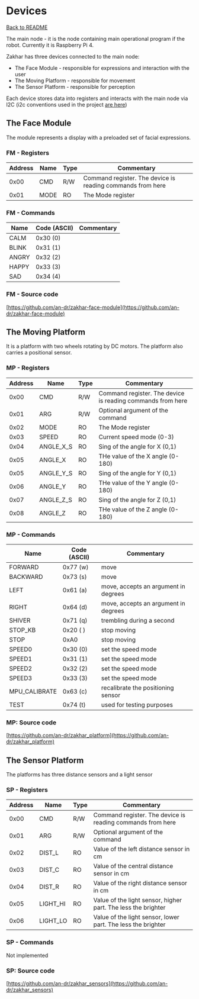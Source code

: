 # Devices

[Back to README](../README.md)

The main node - it is the node containing main operational program if the robot. Currently it is Raspberry Pi 4.

Zakhar has three devices connected to the main node:

- The Face Module - responsible for expressions and interaction with the user
- The Moving Platform - responsible for movement
- The Sensor Platform - responsible for perception

Each device stores data into registers and interacts with the main node via I2C (i2c conventions used in the project [are here](./i2c.md))

## The Face Module

The module represents a display with a preloaded set of facial expressions.

### FM - Registers

|Address    |Name   |Type       |Commentary |
|-          |-      |-          |-          |
|0x00       |CMD    | R/W       |Command register. The device is reading commands from here|
|0x01       |MODE   | RO        |The Mode register|

### FM - Commands

|Name   |Code  (ASCII)  |Commentary |
|-      |-              |-          |
|CALM   |0x30 (0)       |           |
|BLINK  |0x31 (1)       |           |
|ANGRY  |0x32 (2)       |           |
|HAPPY  |0x33 (3)       |           |
|SAD    |0x34 (4)       |           |

### FM - Source code

[https://github.com/an-dr/zakhar-face-module](https://github.com/an-dr/zakhar-face-module)

## The Moving Platform

It is a platform with two wheels rotating by DC motors. The platform also carries a positional sensor.

### MP - Registers

|Address    |Name           |Type       |Commentary |
|-          |-              |-          |-          |
|0x00       |CMD            | R/W       |Command register. The device is reading commands from here|
|0x01       |ARG            | R/W       |Optional argument of the command|
|0x02       |MODE           | RO        |The Mode register|
|0x03       |SPEED          | RO        |Current speed mode (0-3)|
|0x04       |ANGLE_X_S      | RO        |Sing of the angle for X (0,1)|
|0x05       |ANGLE_X        | RO        |THe value of the X angle (0-180)|
|0x05       |ANGLE_Y_S      | RO        |Sing of the angle for Y (0,1)|
|0x06       |ANGLE_Y        | RO        |THe value of the Y angle (0-180)|
|0x07       |ANGLE_Z_S      | RO        |Sing of the angle for Z (0,1)|
|0x08       |ANGLE_Z        | RO        |THe value of the Z angle (0-180)|

### MP - Commands

|Name           |Code (ASCII)   |Commentary                                 |
|-              |-              |-                                          |
|FORWARD        |0x77 (w)       |move                                       |
|BACKWARD       |0x73 (s)       |move                                       |
|LEFT           |0x61 (a)       |move, accepts an argument in degrees       |
|RIGHT          |0x64 (d)       |move, accepts an argument in degrees       |
|SHIVER         |0x71 (q)       |trembling during a second                  |
|STOP_KB        |0x20 ( )       |stop moving                                |
|STOP           |0xA0           |stop moving                                |
|SPEED0         |0x30 (0)       |set the speed mode                         |
|SPEED1         |0x31 (1)       |set the speed mode                         |
|SPEED2         |0x32 (2)       |set the speed mode                         |
|SPEED3         |0x33 (3)       |set the speed mode                         |
|MPU_CALIBRATE  |0x63 (c)       |recalibrate the positioning sensor         |
|TEST           |0x74 (t)       |used for testing purposes                  |

### MP: Source code

[https://github.com/an-dr/zakhar_platform](https://github.com/an-dr/zakhar_platform)

## The Sensor Platform

The platforms has three distance sensors and a light sensor

### SP - Registers

|Address    |Name           |Type       |Commentary |
|-          |-              |-          |-          |
|0x00       |CMD            | R/W       |Command register. The device is reading commands from here|
|0x01       |ARG            | R/W       |Optional argument of the command|
|0x02       |DIST_L         | RO        |Value of the left distance sensor in cm|
|0x03       |DIST_C         | RO        |Value of the central distance sensor in cm|
|0x04       |DIST_R         | RO        |Value of the right distance sensor in cm|
|0x05       |LIGHT_HI       | RO        |Value of the light sensor, higher part. The less the brighter|
|0x06       |LIGHT_LO       | RO        |Value of the light sensor, lower part. The less the brighter|

### SP - Commands

Not implemented

### SP: Source code

[https://github.com/an-dr/zakhar_sensors](https://github.com/an-dr/zakhar_sensors)
